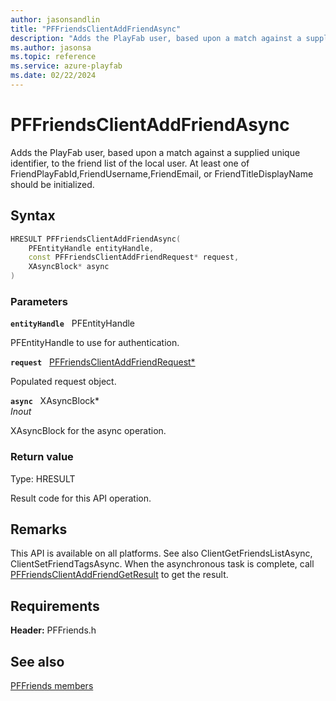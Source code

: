 ```yaml
---
author: jasonsandlin
title: "PFFriendsClientAddFriendAsync"
description: "Adds the PlayFab user, based upon a match against a supplied unique identifier, to the friend list of the local user. At least one of FriendPlayFabId,FriendUsername,FriendEmail, or FriendTitleDisplayName should be initialized."
ms.author: jasonsa
ms.topic: reference
ms.service: azure-playfab
ms.date: 02/22/2024
---
```


# PFFriendsClientAddFriendAsync  

Adds the PlayFab user, based upon a match against a supplied unique identifier, to the friend list of the local user. At least one of FriendPlayFabId,FriendUsername,FriendEmail, or FriendTitleDisplayName should be initialized.  

## Syntax  
  
```cpp
HRESULT PFFriendsClientAddFriendAsync(  
    PFEntityHandle entityHandle,  
    const PFFriendsClientAddFriendRequest* request,  
    XAsyncBlock* async  
)  
```  
  
### Parameters  
  
**`entityHandle`** &nbsp; PFEntityHandle  
  
PFEntityHandle to use for authentication.  
  
**`request`** &nbsp; [PFFriendsClientAddFriendRequest*](../../pffriendstypes/structs/pffriendsclientaddfriendrequest.md)  
  
Populated request object.  
  
**`async`** &nbsp; XAsyncBlock*  
*_Inout_*  
  
XAsyncBlock for the async operation.  
  
  
### Return value
Type: HRESULT
  
Result code for this API operation.
  
## Remarks  
  
This API is available on all platforms. See also ClientGetFriendsListAsync, ClientSetFriendTagsAsync. When the asynchronous task is complete, call [PFFriendsClientAddFriendGetResult](pffriendsclientaddfriendgetresult.md) to get the result.
  
## Requirements  
  
**Header:** PFFriends.h
  
## See also  
[PFFriends members](../pffriends_members.md)  

  
  
